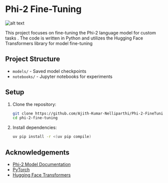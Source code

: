 # Phi-2 Fine-Tuning
![alt text](image.png)

This project focuses on fine-tuning the Phi-2 language model for custom tasks . The code is written in Python and utilizes the Hugging Face Transformers library for model fine-tuning

## Project Structure

- `models/` - Saved model checkpoints
- `notebooks/` - Jupyter notebooks for experiments

## Setup

1. Clone the repository:
    ```bash
    git clone https://github.com/Ajith-Kumar-Nelliparthi/Phi-2-FineTuning.git
    cd phi-2-fine-tuning
    ```
2. Install dependencies:
    ```bash
    uv pip install -r <(uv pip compile)
    ```


## Acknowledgements

- [Phi-2 Model Documentation](https://huggingface.co/microsoft/phi-2)
- [PyTorch](https://pytorch.org/)
- [Hugging Face Transformers](https://huggingface.co/transformers/)